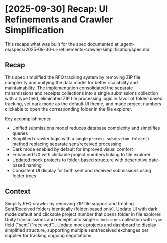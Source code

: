 # [2025-09-30] Recap: UI Refinements and Crawler Simplification

This recaps what was built for the spec documented at .agent-os/specs/2025-09-30-ui-refinements-crawler-simplification/spec.md.

## Recap

This spec simplified the RFQ tracking system by removing ZIP file complexity and unifying the data model for better scalability and maintainability. The implementation consolidated the separate transmissions and receipts collections into a single submissions collection with a type field, eliminated ZIP file processing logic in favor of folder-based tracking, set dark mode as the default UI theme, and made project numbers clickable to open the corresponding folder in the file explorer.

Key accomplishments:
- Unified submissions model reduces database complexity and simplifies queries
- Simplified crawler logic with a single `process_submission_folder()` method replacing separate sent/received processing
- Dark mode enabled by default for improved visual comfort
- Enhanced UX with clickable project numbers linking to file explorer
- Updated mock projects to folder-based structure with descriptive date-based naming
- Consistent UI display for both sent and received submissions using folder trees

## Context

Simplify RFQ crawler by removing ZIP file support and treating Sent/Received folders identically (folder-based only). Update UI with dark mode default and clickable project number that opens folder in file explorer. Unify transmissions and receipts into single `submissions` collection with `type` field ("sent"/"received"). Update mock projects and dashboard to display simplified structure, supporting multiple sent/received exchanges per supplier for tracking ongoing negotiations.
